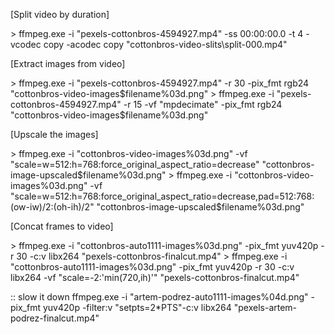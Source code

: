 [Split video by duration]

\> ffmpeg.exe -i "pexels-cottonbros-4594927.mp4" -ss 00:00:00.0 -t 4 -vcodec copy -acodec copy "cottonbros-video-slits\split-000.mp4"

[Extract images from video]

\> ffmpeg.exe -i "pexels-cottonbros-4594927.mp4" -r 30 -pix_fmt rgb24 "cottonbros-video-images\$filename%03d.png"
\> ffmpeg.exe -i "pexels-cottonbros-4594927.mp4" -r 15 -vf "mpdecimate" -pix_fmt rgb24 "cottonbros-video-images\$filename%03d.png"

[Upscale the images]

\> ffmpeg.exe -i "cottonbros-video-images\%03d.png" -vf "scale=w=512:h=768:force_original_aspect_ratio=decrease" "cottonbros-image-upscaled\$filename%03d.png"
\> ffmpeg.exe -i "cottonbros-video-images\%03d.png" -vf "scale=w=512:h=768:force_original_aspect_ratio=decrease,pad=512:768:(ow-iw)/2:(oh-ih)/2" "cottonbros-image-upscaled\$filename%03d.png"

[Concat frames to video]

\> ffmpeg.exe -i "cottonbros-auto1111-images\%03d.png" -pix_fmt yuv420p -r 30 -c:v libx264 "pexels-cottonbros-finalcut.mp4"
\> ffmpeg.exe -i "cottonbros-auto1111-images\%03d.png" -pix_fmt yuv420p -r 30 -c:v libx264 -vf "scale=-2:'min(720,ih)'" "pexels-cottonbros-finalcut.mp4"

:: slow it down
ffmpeg.exe -i "artem-podrez-auto1111-images\%04d.png" -pix_fmt yuv420p -filter:v "setpts=2*PTS"-c:v libx264 "pexels-artem-podrez-finalcut.mp4"